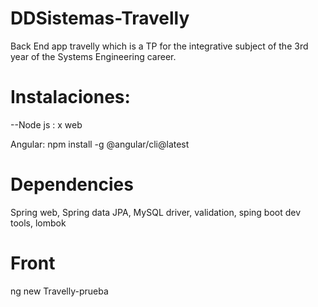 # DDSistemas-Travelly
Back End app travelly which is a TP for the integrative subject of the 3rd year of the Systems Engineering career.



# Instalaciones:

--Node js : x web

Angular: npm install -g @angular/cli@latest


# Dependencies

Spring web, Spring data JPA, MySQL driver, validation, sping boot dev tools, lombok


# Front

ng new  Travelly-prueba






